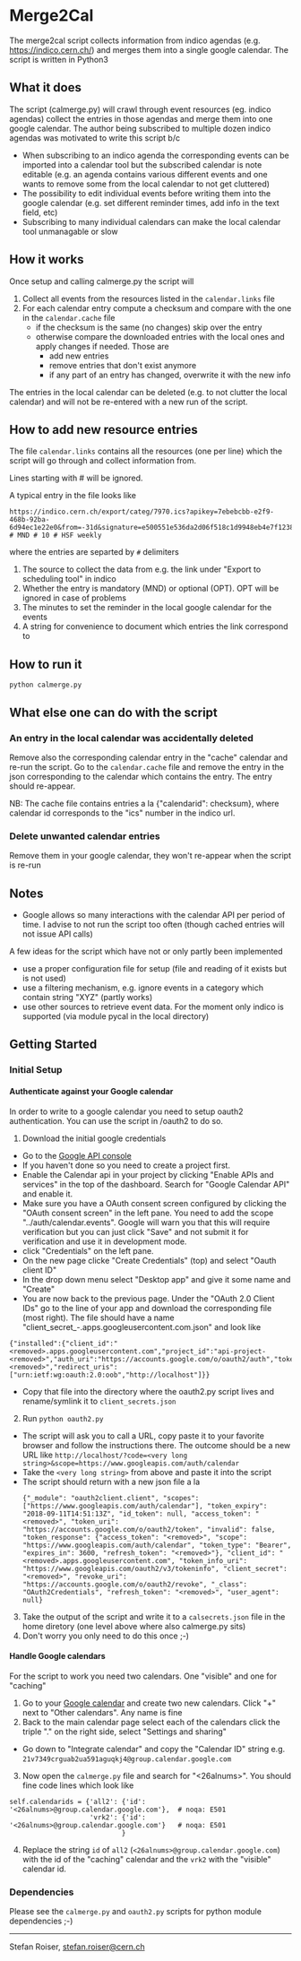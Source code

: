 # Merge2Cal

The merge2cal script collects information from indico agendas (e.g. https://indico.cern.ch/) and merges them into a single google calendar. The script is written in Python3 

## What it does

The script (calmerge.py) will crawl through event resources (eg. indico agendas) collect the entries in those agendas and merge them into one google calendar. The author being subscribed to multiple dozen indico agendas was motivated to write this script b/c

  - When subscribing to an indico agenda the corresponding events can be imported into a calendar tool but the subscribed calendar is note editable (e.g. an agenda contains various different events and one wants to remove some from the local calendar to not get cluttered)
  - The possibility to edit individual events before writing them into the google calendar (e.g. set different reminder times, add info in the text field, etc)
  - Subscribing to many individual calendars can make the local calendar tool unmanagable or slow 

## How it works

Once setup and calling calmerge.py the script will

1. Collect all events from the resources listed in the ```calendar.links``` file 
2. For each calendar entry compute a checksum and compare with the one in the ```calendar.cache``` file
   - if the checksum is the same (no changes) skip over the entry
   - otherwise compare the downloaded entries with the local ones and apply changes if needed. Those are 
     - add new entries
     - remove entries that don't exist anymore
     - if any part of an entry has changed, overwrite it with the new info
  
The entries in the local calendar can be deleted (e.g. to not clutter the local calendar) and will not be re-entered with a new run of the script. 

## How to add new resource entries

The file ```calendar.links``` contains all the resources (one per line) which the script will go through and collect information from. 

Lines starting with # will be ignored. 

A typical entry in the file looks like 

```
https://indico.cern.ch/export/categ/7970.ics?apikey=7ebebcbb-e2f9-468b-92ba-6d94ec1e22e0&from=-31d&signature=e500551e536da2d06f518c1d9948eb4e7f123807 # MND # 10 # HSF weekly
```

where the entries are separted by ```#``` delimiters

1. The source to collect the data from e.g. the link under "Export to scheduling tool" in indico
2. Whether the entry is mandatory (MND) or optional (OPT). OPT will be ignored in case of problems
3. The minutes to set the reminder in the local google calendar for the events
4. A string for convenience to document which entries the link correspond to 

## How to run it

```
python calmerge.py
```

## What else one can do with the script

### An entry in the local calendar was accidentally deleted

Remove also the corresponding calendar entry in the "cache" calendar and re-run the script. Go to the ```calendar.cache``` file and remove the entry in the json corresponding to the calendar which contains the entry. The entry should re-appear. 

NB: The cache file contains entries a la {"calendarid": checksum}, where calendar id corresponds to the "ics" number in the indico url.

### Delete unwanted calendar entries

Remove them in your google calendar, they won't re-appear when the script is re-run


## Notes

- Google allows so many interactions with the calendar API per period of time. I advise to not run the script too often (though cached entries will not issue API calls)

A few ideas for the script which have not or only partly been implemented

- use a proper configuration file for setup (file and reading of it exists but is not used)
- use a filtering mechanism, e.g. ignore events in a category which contain string "XYZ" (partly works)
- use other sources to retrieve event data. For the moment only indico is supported (via module pycal in the local directory)

## Getting Started

### Initial Setup

#### Authenticate against your Google calendar

In order to write to a google calendar you need to setup oauth2 authentication. You can use the script in <home>/oauth2 to do so.

1. Download the initial google credentials
  - Go to the [Google API console](https://console.developers.google.com/)
  - If you haven't done so you need to create a project first.
  - Enable the Calendar api in your project by clicking "Enable APIs and services" in the top of the dashboard. Search for "Google Calendar API" and enable it.
  - Make sure you have a OAuth consent screen configured by clicking the "OAuth consent screen" in the left pane. You need to add the scope "../auth/calendar.events". Google will warn you that this will require verification but you can just click "Save" and not submit it for verification and use it in development mode.
  - click "Credentials" on the left pane.
  - On the new page clicke "Create Credentials" (top) and select "Oauth client ID"
  - In the drop down menu select "Desktop app" and give it some name and "Create"
  - You are now back to the previous page. Under the "OAuth 2.0 Client IDs" go to the line of your app and download the corresponding file (most right). The file should have a name "client_secret_<userid>-<looongstring>.apps.googleusercontent.com.json" and look like

  ```
  {"installed":{"client_id":"<removed>.apps.googleusercontent.com","project_id":"api-project-<removed>","auth_uri":"https://accounts.google.com/o/oauth2/auth","token_uri":"https://oauth2.googleapis.com/token","auth_provider_x509_cert_url":"https://www.googleapis.com/oauth2/v1/certs","client_secret":"<removed>","redirect_uris":["urn:ietf:wg:oauth:2.0:oob","http://localhost"]}}
  ```
  - Copy that file into the directory where the oauth2.py script lives and rename/symlink it to ```client_secrets.json```
2. Run ```python oauth2.py```
  - The script will ask you to call a URL, copy paste it to your favorite browser and follow the instructions there. The outcome should be a new URL like ```http://localhost/?code=<very long string>&scope=https://www.googleapis.com/auth/calendar```
  - Take the ```<very long string>``` from above and paste it into the script
  - The script should return with a new json file a la 
    ```
    {"_module": "oauth2client.client", "scopes": ["https://www.googleapis.com/auth/calendar"], "token_expiry": "2018-09-11T14:51:13Z", "id_token": null, "access_token": "<removed>", "token_uri": "https://accounts.google.com/o/oauth2/token", "invalid": false, "token_response": {"access_token": "<removed>", "scope": "https://www.googleapis.com/auth/calendar", "token_type": "Bearer", "expires_in": 3600, "refresh_token": "<removed>"}, "client_id": "<removed>.apps.googleusercontent.com", "token_info_uri": "https://www.googleapis.com/oauth2/v3/tokeninfo", "client_secret": "<removed>", "revoke_uri": "https://accounts.google.com/o/oauth2/revoke", "_class": "OAuth2Credentials", "refresh_token": "<removed>", "user_agent": null}
    ```
3. Take the output of the script and write it to a ```calsecrets.json``` file in the home diretory (one level above where also calmerge.py sits)
4. Don't worry you only need to do this once ;-)

#### Handle Google calendars

For the script to work you need two calendars. One "visible" and one for "caching"

1. Go to your [Google calendar](https://calendar.google.com/calendar/) and create two new calendars. Click "+" next to "Other calendars". Any name is fine
2. Back to the main calendar page select each of the calendars click the triple "." on the right side, select "Settings and sharing"
  - Go down to "Integrate calendar" and copy the "Calendar ID" string e.g. ```21v7349crguab2ua591aguqkj4@group.calendar.google.com```
3. Now open the ```calmerge.py``` file and search for "<26alnums>". You should fine code lines which look like

```
self.calendarids = {'all2': {'id': '<26alnums>@group.calendar.google.com'},  # noqa: E501                                                                                                         
                    'vrk2': {'id': '<26alnums>@group.calendar.google.com'}   # noqa: E501                                                                                                         
                            }
```
4. Replace the string ```id``` of ```all2``` (```<26alnums>@group.calendar.google.com```) with the id of the "caching" calendar and the ```vrk2``` with the "visible" calendar id. 

### Dependencies

Please see the ```calmerge.py``` and ```oauth2.py``` scripts for python module dependencies ;-)

***

Stefan Roiser, [stefan.roiser@cern.ch](mailto:stefan.roiser@cern.ch)

